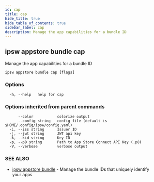 ```yaml
---
id: cap
title: cap
hide_title: true
hide_table_of_contents: true
sidebar_label: cap
description: Manage the app capabilities for a bundle ID
---
```

## ipsw appstore bundle cap

Manage the app capabilities for a bundle ID

```
ipsw appstore bundle cap [flags]
```

### Options

```
  -h, --help   help for cap
```

### Options inherited from parent commands

```
      --color           colorize output
      --config string   config file (default is $HOME/.config/ipsw/config.yaml)
  -i, --iss string      Issuer ID
  -j, --jwt string      JWT api key
  -k, --kid string      Key ID
  -p, --p8 string       Path to App Store Connect API Key (.p8)
  -V, --verbose         verbose output
```

### SEE ALSO

* [ipsw appstore bundle](/docs/cli/ipsw/appstore/bundle)	 - Manage the bundle IDs that uniquely identify your apps

